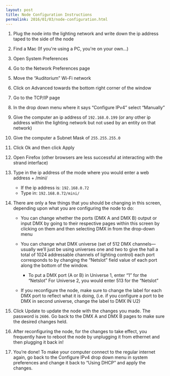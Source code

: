 ```yaml
---
layout: post
title: Node Configuration Instructions
permalink: 2016/01/03/node-configuration.html
---
```


1. Plug the node into the lighting network and write down the ip address taped to the side of the node

2. Find a Mac (If you're using a PC, you're on your own...)

3. Open System Preferences

4. Go to the Network Preferences page

5. Move the “Auditorium” Wi-Fi network

6. Click on Advanced towards the bottom right corner of the window

7. Go to the TCP/IP page

8. In the drop down menu where it says “Configure IPv4” select “Manually”

9. Give the computer an ip address of `192.168.0.199` (or any other ip address within the
lighting network but not used by an entity on that network)

10. Give the computer a Subnet Mask of `255.255.255.0`

11. Click Ok and then click Apply

12. Open Firefox (other browsers are less successful at interacting with the strand
interface)

13. Type in the ip address of the mode where you would enter a web address + /mini/

    * If the ip address is: `192.168.0.72`
    * Type in: `192.168.0.72/mini/`

14. There are only a few things that you should be changing in this screen, depending
upon what you are configuring the node to do:

    * You can change whether the ports (DMX A and DMX B) output or input DMX by
going to their respective pages within this screen by clicking on them and then
selecting DMX in from the drop-down menu

    * You can change what DMX universe (set of 512 DMX channels—usually we’ll just
be using universes one and two to give the hall a total of 1024 addressable channels of lighting control) each port corresponds to by changing the “Netslot” field value of each port along the bottom of the window.

        * To put a DMX port (A or B) in Universe 1, enter “1” for the “Netslot” For Universe 2, you would enter 513 for the “Netslot”

    * If you reconfigure the node, make sure to change the label for each DMX port to reflect what it is doing, (i.e. if you configure a port to be DMX in second universe, change the label to DMX IN U2)

15. Click Update to update the node with the changes you made. The password is `2606`. Go back to the DMX A and DMX B pages to make sure the desired changes held.

16. After reconfiguring the node, for the changes to take effect, you frequently have to reboot the node by unplugging it from ethernet and then plugging it back in!

17. You’re done! To make your computer connect to the regular internet again, go back to the Configure IPv4 drop down menu in system preferences and change it back to “Using DHCP” and apply the changes.
